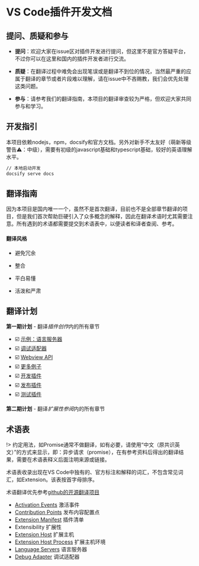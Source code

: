 # VS Code插件开发文档

## 提问、质疑和参与

- **提问**：欢迎大家在issue区对插件开发进行提问，但这里不是官方答疑平台，不过你可以在这里和国内的插件开发者进行交流。

- **质疑**：在翻译过程中难免会出现笔误或是翻译不到位的情况，当然最严重的应属于翻译的章节或者片段难以理解，请在issue中不吝赐教，我们会优先处理这类问题。

- **参与**：请参考我们的翻译指南，本项目的翻译审查较为严格，但欢迎大家共同参与和学习。

## 开发指引

本项目依赖nodejs，npm，docsify和官方文档。另外对新手不太友好（萌新等级警告⚠️：中级），需要有初级的javascript基础和typescript基础，较好的英语理解水平。

```bash
// 本地启动开发
docsify serve docs
```

## 翻译指南

因为本项目是国内唯一一个，虽然不是首次翻译，目前也不是全部章节翻译的项目，但是我们首次帮助巨硬引入了众多概念的解释，因此在翻译术语时尤其需要注意。所有遇到的术语都需要提交到术语表中，以便读者和译者查阅、参考。

#### 翻译风格

- 避免冗余

- 整合

- 平白易懂

- 活泼和严肃

## 翻译计划


**第一期计划** - 翻译*插件创作*内的所有章节

- ☑️ [示例：语言服务器](https://code.visualstudio.com/docs/extensions/example-language-server)
- ☑️ [调试适配器](https://code.visualstudio.com/docs/extensions/example-debuggers)
- ☑️ [Webview API](https://code.visualstudio.com/docs/extensions/webview)
- ☑️ [更多例子](https://code.visualstudio.com/docs/extensions/samples)
- ☑️ [开发插件](https://code.visualstudio.com/docs/extensions/developing-extensions)
- ☑️ [发布插件](https://code.visualstudio.com/docs/extensions/publish-extension)
- ☑️ [测试插件](https://code.visualstudio.com/docs/extensions/testing-extensions)

**第二期计划** - 翻译*扩展性参阅*内的所有章节


## 术语表

!> 约定用法，如Promise通常不做翻译，如有必要，请使用“中文（原共识英文）”的方式来显示，即：异步请求（promise），在有参考资料后得出的翻译结果，需要在术语表释义后面注明来源或链接。

术语表收录出现在VS Code中独有的、官方标注和解释的词汇，不包含常见词汇，如Extension。该表按首字母排序。

术语翻译优先参考[github的开源翻译项目](https://github.com/Microsoft/vscode-loc/blob/master/i18n/vscode-language-pack-zh-hans/translations/main.i18n.json)

- [Activation Events](https://code.visualstudio.com/docs/extensionAPI/overview) 激活事件
- [Contribution Points](https://code.visualstudio.com/docs/extensionAPI/overview) 发布内容配置点
- [Extension Manifest](https://code.visualstudio.com/docs/extensionAPI/overview) 插件清单
- Extensibility 扩展性
- [Extension Host](https://code.visualstudio.com/docs/extensionAPI/patterns-and-principles) 扩展主机
- [Extension Host Process](https://code.visualstudio.com/docs/extensionAPI/patterns-and-principles) 扩展主机环境
- [Language Servers](https://code.visualstudio.com/docs/extensions/overview#_language-servers) 语言服务器
- [Debug Adapter](https://code.visualstudio.com/docs/extensions/overview#_language-servers) 调试适配器